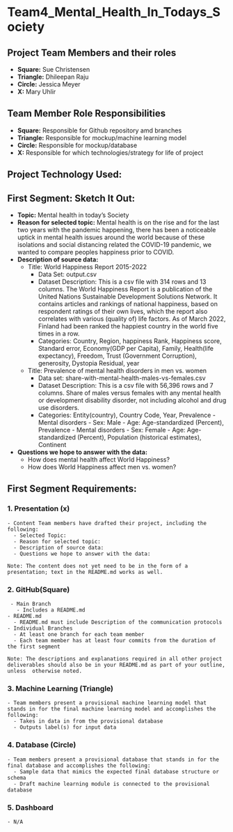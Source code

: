 # Team4_Mental_Health_In_Todays_Society

## Project Team Members and their roles
- <b>Square:</b> Sue Christensen
- <b>Triangle:</b> Dhileepan Raju
- <b>Circle:</b> Jessica Meyer
- <b>X:</b> Mary Uhlir

## Team Member Role Responsibilities
- <b>Square:</b> Responsible for Github repository amd branches
- <b>Triangle:</b> Responsible for mockup/machine learning model
- <b>Circle:</b> Responsible for mockup/database
- <b>X:</b> Responsible for which technologies/strategy for life of project

## Project Technology Used:

## First Segment: Sketch It Out:
- <b>Topic:</b> Mental health in today’s Society
- <b>Reason for selected topic:</b> Mental health is on the rise and for the last two years with the pandemic happening, there has been a noticeable uptick in mental health issues around the world because of these isolations and social distancing related the COVID-19 pandemic, we wanted to compare peoples happiness prior to COVID.
- <b>Description of source data:</b> 
    - Title: World Happiness Report 2015-2022
        - Data Set: output.csv
        - Dataset Description: This is a csv file with 314 rows and 13 columns. The World Happiness Report is a publication of the United Nations Sustainable Development Solutions Network. It contains articles and rankings of national happiness, based on respondent ratings of their own lives, which the report also correlates with various (quality of) life factors. As of March 2022, Finland had been ranked the happiest country in the world five times in a row.
        - Categories: Country, Region, happiness Rank, Happiness score, Standard error, Economy(GDP per Capita), Family, Health(life expectancy), Freedom, Trust (Government Corruption), generosity, Dystopia Residual, year
    - Title: Prevalence of mental health disorders in men vs. women
        - Data set: share-with-mental-health-males-vs-females.csv
        - Dataset Description: This is a csv file with 56,396 rows and 7 columns. Share of males versus females with any mental health or development disability disorder, not including alcohol and drug use disorders.
        - Categories: Entity(country), Country Code, Year, Prevalence - Mental disorders - Sex: Male - Age: Age-standardized (Percent), Prevalence - Mental disorders - Sex: Female - Age: Age-standardized (Percent), Population (historical estimates), Continent
- <b>Questions we hope to answer with the data:</b>
    - How does mental health affect World Happiness?
    - How does World Happiness affect men vs. women?

## First Segment Requirements:
### 1.	Presentation (x)

    - Content Team members have drafted their project, including the following:
      - Selected Topic:
      - Reason for selected topic:
      - Description of source data:
      - Questions we hope to answer with the data:

    Note: The content does not yet need to be in the form of a presentation; text in the README.md works as well. 

### 2.	GitHub(Square) 
     - Main Branch
       - Includes a README.md
    - README.md 
      - README.md must include Description of the communication protocols
    - Individual Branches
      - At least one branch for each team member 
      - Each team member has at least four commits from the duration of the first segment

    Note: The descriptions and explanations required in all other project deliverables should also be in your README.md as part of your outline, unless  otherwise noted.

### 3.	Machine Learning (Triangle) 
    - Team members present a provisional machine learning model that stands in for the final machine learning model and accomplishes the following:
      - Takes in data in from the provisional database 
      - Outputs label(s) for input data

### 4.	Database (Circle)
    - Team members present a provisional database that stands in for the final database and accomplishes the following:
      - Sample data that mimics the expected final database structure or schema 
      - Draft machine learning module is connected to the provisional database

### 5.	Dashboard
    - N/A
